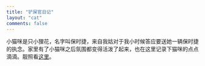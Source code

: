 ```yaml
---
title: "铲屎官日记"
layout: "cat"
comments: false
---
```


小猫咪是只小狸花，名字叫保时捷，来自我姑对于我小时候答应要送她一辆保时捷的执念。家里有了小猫咪之后氛围都变得活泼了起来，也在这里记录下猫咪的点点滴滴。靓照看[这里](https://o3o.ca/@purplerain/tagged/%E5%96%B5%E5%91%9C)。